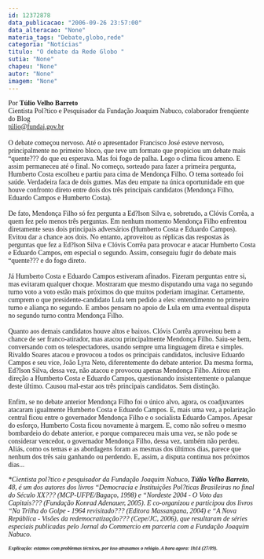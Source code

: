 ```yaml
---
id: 12372878
data_publicacao: "2006-09-26 23:57:00"
data_alteracao: "None"
materia_tags: "Debate,globo,rede"
categoria: "Notícias"
titulo: "O debate da Rede Globo "
sutia: "None"
chapeu: "None"
autor: "None"
imagem: "None"
---
```

<p><P><FONT face=Verdana>Por <STRONG>Túlio Velho Barreto</STRONG><BR>Cientista Pol?tico e Pesquisador da Fundação Joaquim Nabuco, colaborador frenqüente do Blog<BR></FONT><A href=\"mailto:túlio@fundaj.gov.br\"><FONT face=Verdana>túlio@fundaj.gov.br</FONT></A><BR><BR><FONT face=Verdana>O debate começou nervoso. Até o apresentador Francisco José esteve nervoso, principalmente no primeiro bloco, que teve um formato que propiciou um debate mais “quente??? do que eu esperava. Mas foi fogo de palha. Logo o clima ficou ameno. E assim permaneceu até o final. No começo, sorteado para fazer a primeira pergunta, Humberto Costa escolheu e partiu para cima de Mendonça Filho. O tema sorteado foi saúde. Verdadeira faca de dois gumes. Mas deu empate na única oportunidade em que houve confronto direto entre dois dos três principais candidatos (Mendonça Filho, Eduardo Campos e Humberto Costa).<BR><BR>De fato, Mendonça Filho só fez pergunta a Ed?lson Silva e, sobretudo, a Clóvis Corrêa, a quem fez pelo menos três perguntas. Em nenhum momento Mendonça Filho enfrentou diretamente seus dois principais adversários (Humberto Costa e Eduardo Campos). Evitou dar a chance aos dois. No entanto, aproveitou as réplicas das respostas às perguntas que fez a Ed?lson Silva e Clóvis Corrêa para provocar e atacar Humberto Costa e Eduardo Campos, em especial o segundo. Assim, conseguiu fugir do debate mais “quente??? e do fogo direto.<BR><BR>Já Humberto Costa e Eduardo Campos estiveram afinados. Fizeram perguntas entre si, mas evitaram qualquer choque. Mostraram que mesmo disputando uma vaga no segundo turno voto a voto estão mais próximos do que muitos poderiam imaginar. Certamente, cumprem o que presidente-candidato Lula tem pedido a eles: entendimento no primeiro turno e aliança no segundo. E ambos pensam no apoio de Lula em uma eventual disputa no segundo turno contra Mendonça Filho.<BR><BR>Quanto aos demais candidatos houve altos e baixos. Clóvis Corrêa aproveitou bem a chance de ser franco-atirador, mas atacou principalmente Mendonça Filho. Saiu-se bem, conversando com os telespectadores, usando sempre uma linguagem direta e simples. Rivaldo Soares atacou e provocou a todos os principais candidatos, inclusive Eduardo Campos e seu vice, João Lyra Neto, diferentemente do debate anterior. Da mesma forma, Ed?lson Silva, dessa vez, não atacou e provocou apenas Mendonça Filho. Atirou em direção a Humberto Costa e Eduardo Campos, questionando insistentemente o palanque deste último. Causou mal-estar aos três principais candidatos. Sem distinção.<BR><BR>Enfim, se no debate anterior Mendonça Filho foi o único alvo, agora, os coadjuvantes atacaram igualmente Humberto Costa e Eduardo Campos. E, mais uma vez, a polarização central ficou entre o governador Mendonça Filho e o socialista Eduardo Campos. Apesar do esforço, Humberto Costa ficou novamente à margem. E, como não sofreu o mesmo bombardeio do debate anterior, e porque compareceu mais uma vez, se não pode se considerar vencedor, o governador Mendonça Filho, dessa vez, também não perdeu. Aliás, como os temas e as abordagens foram as mesmas dos últimos dias, parece que nenhum dos três saiu ganhando ou perdendo. E, assim, a disputa continua nos próximos dias...</FONT></P></p>
<p><P><FONT face=Verdana><EM>*Cientista pol?tico e pesquisador da Fundação Joaquim Nabuco, <STRONG>Túlio Velho Barreto</STRONG>, 48, é um dos autores dos livros “Democracia e Instituições Pol?ticas Brasileiras no final do Século XX??? (MCP-UFPE/Bagaço, 1998) e “Nordeste 2004 - O Voto das Capitais??? (Fundação Konrad Adenauer, 2005). E co-organizou e participou dos livros “Na Trilha do Golpe - 1964 revisitado??? (Editora Massangana, 2004) e “A Nova República - Visões da redemocratização??? (Cepe/JC, 2006), que resultaram de séries especiais publicadas pelo Jornal do Commercio em parceria com a Fundação Joaquim Nabuco.</EM></FONT></P></p>
<p><P><FONT face=Verdana size=1><STRONG><EM>Explicação: estamos com problemas técnicos, por isso atrasamos o relógio. A hora agora: 1h14 (27/09).</EM></STRONG></FONT></P> </p>
